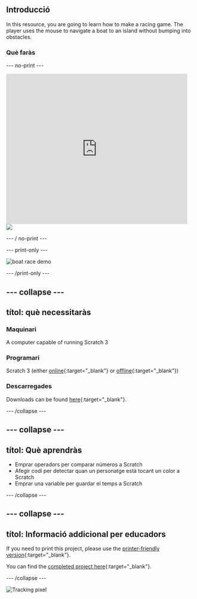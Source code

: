 ## Introducció

In this resource, you are going to learn how to make a racing game. The player uses the mouse to navigate a boat to an island without bumping into obstacles.

### Què faràs

\--- no-print \---

<div class="scratch-preview">
  <iframe allowtransparency="true" width="485" height="402" src="https://scratch.mit.edu/projects/embed/276662533/?autostart=false" frameborder="0" scrolling="no"></iframe>
  <img src="images / boat_race_demo.png">
</div>

\--- / no-print \---

\--- print-only \---

![boat race demo](images/boat_race_demo.png)

\--- /print-only \---

## \--- collapse \---

## títol: què necessitaràs

### Maquinari

A computer capable of running Scratch 3

### Programari

Scratch 3 (either [online](https://rpf.io/scratchon){:target="_blank"} or [offline](https://rpf.io/scratchoff){:target="_blank"})

### Descarregades

Downloads can be found [here](https://rpf.io/p/en/boat-race-go){:target="_blank"}.

\--- /collapse \---

## \--- collapse \---

## títol: Què aprendràs

- Emprar operadors per comparar números a Scratch
- Afegir codi per detectar quan un personatge està tocant un color a Scratch
- Emprar una variable per guardar el temps a Scratch

\--- /collapse \---

## \--- collapse \---

## títol: Informació addicional per educadors

If you need to print this project, please use the [printer-friendly version](https://projects.raspberrypi.org/en/projects/boat-race/print){:target="_blank"}.

You can find the [completed project here](https://rpf.io/p/en/boat-race-get){:target="_blank"}.

\--- /collapse \---

![Tracking pixel](https://code.org/api/hour/begin_codeclub_boatrace.png)